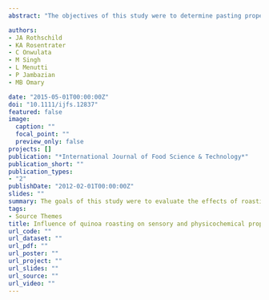 ```yaml
---
abstract: "The objectives of this study were to determine pasting properties of non‐roasted (NR ) and roasted quinoa (RQ ) and to investigate the effect of RQ on consumer acceptance and physicochemical properties of an allergen‐free, gluten‐free cake formulation. Quinoa seeds were roasted at 177 °C for 15 (R15), 30 (R30) and 45 min (R45), and flours were analysed for pasting properties. Five cakes including a commercial chocolate cake (CCC ) and cakes made with NR and RQ flours were evaluated for preference by fifty panelists. Quality parameters included colour, water activity, moisture content, firmness, weight and height. Peak and final viscosity increased with roasting time. The NR cake had the highest sensory scores for appearance, colour and texture. On flavour and overall acceptability, CCC was the highest. Regarding quality data, CCC , NR and R15 cakes had similar L * values, while CCC had the lowest a *, b *, a w, moisture content and firmness values."

authors:
- JA Rothschild
- KA Rosentrater
- C Onwulata
- M Singh
- L Menutti
- P Jambazian
- MB Omary

date: "2015-05-01T00:00:00Z"
doi: "10.1111/ijfs.12837"
featured: false
image:
  caption: ""
  focal_point: ""
  preview_only: false
projects: []
publication: "*International Journal of Food Science & Technology*"
publication_short: ""
publication_types:
- "2"
publishDate: "2012-02-01T00:00:00Z"
slides: ""
summary: The goals of this study were to evaluate the effects of roasting of quinoa on pasting properties of the resulting flours, along with sensory and physicochemical properties of allergen-free, gluten-free cakes made with these flours. 
tags: 
- Source Themes
title: Influence of quinoa roasting on sensory and physicochemical properties of allergen‐free, gluten‐free cakes
url_code: ""
url_dataset: ""
url_pdf: ""
url_poster: ""
url_project: ""
url_slides: ""
url_source: "" 
url_video: ""
---
```


